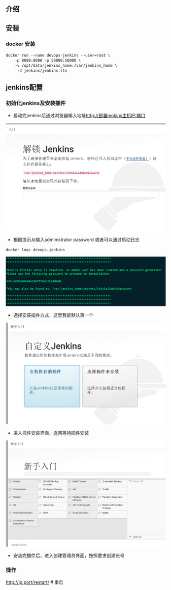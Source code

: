 ## 介绍

## 安装

### docker 安装

```
docker run --name devops-jenkins --user=root \
    -p 8080:8080 -p 50000:50000 \
    -v /opt/data/jenkins_home:/var/jenkins_home \
     -d jenkins/jenkins:lts
```

## jenkins配置

### 初始化jenkins及安装插件

* 启动完jenkins后通过浏览器输入地址[http://部署jenkins主机IP:端口](http://部署jenkins主机IP:端口)

![](/assets/dazj-1.png)

* 根据提示从输入administrator password 或者可以通过启动日志

```
docker logs devops-jenkins
```

![](/assets/dazj-2.png)

* 选择安装插件方式，这里我是默认第一个

![](/assets/dazj-3.png)

* 进入插件安装界面，连网等待插件安装

![](/assets/dazj-4.png)

* 安装完插件后，进入创建管理员界面，按照要求创建账号

### 操作

[http://ip:port/restart/](http://120.27.60.149:8081/updateCenter/)  \# 重启

